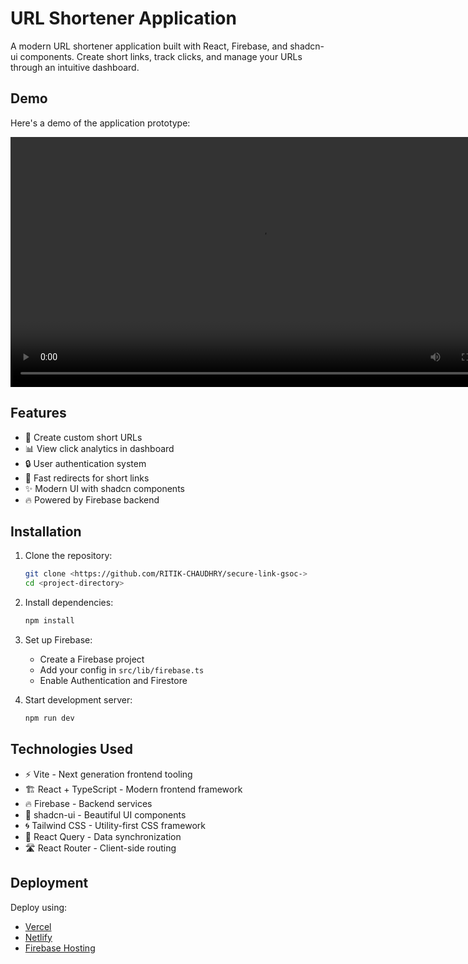 
# URL Shortener Application

A modern URL shortener application built with React, Firebase, and shadcn-ui components. Create short links, track clicks, and manage your URLs through an intuitive dashboard.

## Demo

Here's a demo of the application prototype:

<video width="800" controls>
  <source src="public/securee-link-prototype.mp4" type="video/mp4">
  Your browser does not support the video tag.
</video>

## Features

- 🔗 Create custom short URLs
- 📊 View click analytics in dashboard
- 🔒 User authentication system
- 🚀 Fast redirects for short links
- ✨ Modern UI with shadcn components
- 🔥 Powered by Firebase backend

## Installation

1. Clone the repository:
   ```sh
   git clone <https://github.com/RITIK-CHAUDHRY/secure-link-gsoc->
   cd <project-directory>
   ```

2. Install dependencies:
   ```sh
   npm install
   ```

3. Set up Firebase:
   - Create a Firebase project
   - Add your config in `src/lib/firebase.ts`
   - Enable Authentication and Firestore

4. Start development server:
   ```sh
   npm run dev
   ```

## Technologies Used

- ⚡ Vite - Next generation frontend tooling
- 🏗️ React + TypeScript - Modern frontend framework
- 🔥 Firebase - Backend services
- 🎨 shadcn-ui - Beautiful UI components
- 🌀 Tailwind CSS - Utility-first CSS framework
- 🔄 React Query - Data synchronization
- 🛣️ React Router - Client-side routing

## Deployment

Deploy using:
- [Vercel](https://vercel.com)
- [Netlify](https://netlify.com)
- [Firebase Hosting](https://firebase.google.com/docs/hosting)
